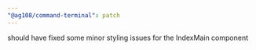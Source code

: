 ```yaml
---
"@ag108/command-terminal": patch
---
```


should have fixed some minor styling issues for the IndexMain component
